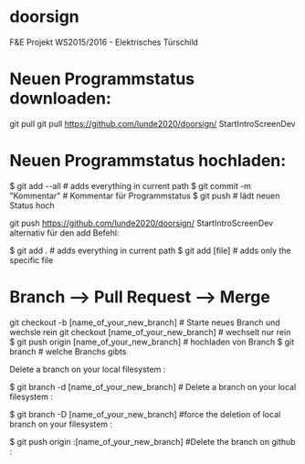 # doorsign


F&E Projekt WS2015/2016 - Elektrisches Türschild


Neuen Programmstatus downloaden:
===============================
git pull <remote> <branch>
git pull https://github.com/lunde2020/doorsign/ StartIntroScreenDev
 
 


Neuen Programmstatus hochladen:
===============================

$ git add --all           						# adds everything in current path
$ git commit -m "Kommentar"						# Kommentar für Programmstatus
$ git push										# lädt neuen Status hoch

git push https://github.com/lunde2020/doorsign/ StartIntroScreenDev
alternativ  für den add Befehl:

$ git add .               						# adds everything in current path
$ git add [file]          						# adds only the specific file 


Branch --> Pull Request --> Merge
=================================

git checkout -b [name_of_your_new_branch]   	# Starte neues Branch und wechsle rein
git checkout [name_of_your_new_branch]			# wechselt nur rein
$ git push origin [name_of_your_new_branch]		# hochladen von Branch
$ git branch									# welche Branchs gibts

Delete a branch on your local filesystem :

$ git branch -d [name_of_your_new_branch]   	# Delete a branch on your local filesystem :

$ git branch -D [name_of_your_new_branch]		#force the deletion of local branch on your filesystem :

$ git push origin :[name_of_your_new_branch]	#Delete the branch on github :